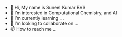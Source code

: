 - 👋 Hi, My name is Suneel Kumar BVS
- 👀 I’m interested in Computational Chemistry, and AI
- 🌱 I’m currently learning ...
- 💞️ I’m looking to collaborate on ...
- 📫 How to reach me ...

<!---
suneelbvs/suneelbvs is a ✨ special ✨ repository because its `README.md` (this file) appears on your GitHub profile.
You can click the Preview link to take a look at your changes.
--->
